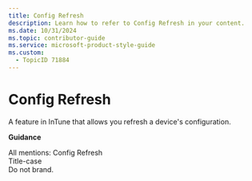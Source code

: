 ```yaml
---
title: Config Refresh
description: Learn how to refer to Config Refresh in your content.
ms.date: 10/31/2024
ms.topic: contributor-guide
ms.service: microsoft-product-style-guide
ms.custom:
  - TopicID 71884
---
```



# Config Refresh

A feature in InTune that allows you refresh a device's configuration.  

**Guidance**

​All mentions: Config Refresh  
Title-case  
Do not brand.  

